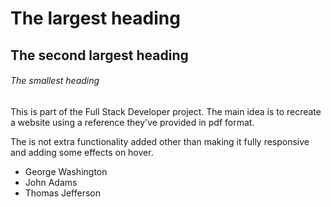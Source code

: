 # The largest heading
## The second largest heading
###### The smallest heading
This is part of the Full Stack Developer project. The main idea is to recreate a website using a reference they've provided in pdf format. 

The is not extra functionality added other than making it fully responsive and adding some effects on hover.
- George Washington
- John Adams
- Thomas Jefferson
